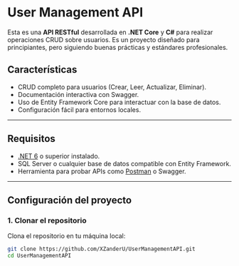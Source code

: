 # User Management API

Esta es una **API RESTful** desarrollada en **.NET Core** y **C#** para realizar operaciones CRUD sobre usuarios. Es un proyecto diseñado para principiantes, pero siguiendo buenas prácticas y estándares profesionales.

## Características

- CRUD completo para usuarios (Crear, Leer, Actualizar, Eliminar).
- Documentación interactiva con Swagger.
- Uso de Entity Framework Core para interactuar con la base de datos.
- Configuración fácil para entornos locales.

---

## Requisitos

- [.NET 6](https://dotnet.microsoft.com/download) o superior instalado.
- SQL Server o cualquier base de datos compatible con Entity Framework.
- Herramienta para probar APIs como [Postman](https://www.postman.com/) o Swagger.

---

## Configuración del proyecto

### 1. Clonar el repositorio
Clona el repositorio en tu máquina local:
```bash
git clone https://github.com/XZanderU/UserManagementAPI.git
cd UserManagementAPI

